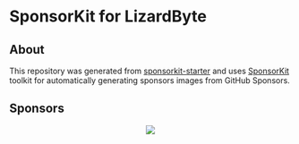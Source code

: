 # SponsorKit for LizardByte

## About

This repository was generated from [sponsorkit-starter](https://github.com/antfu/sponsorkit)
and uses [SponsorKit](https://github.com/antfu/sponsorkit/) toolkit for automatically generating sponsors images from
GitHub Sponsors.

## Sponsors

<p align="center">
  <a href="https://app.lizardbyte.dev" aria-label="Sponsor LizardByte">
    <img src='https://raw.githubusercontent.com/LizardByte/sponsors/refs/heads/dist/sponsors.svg'/>
  </a>
</p>
